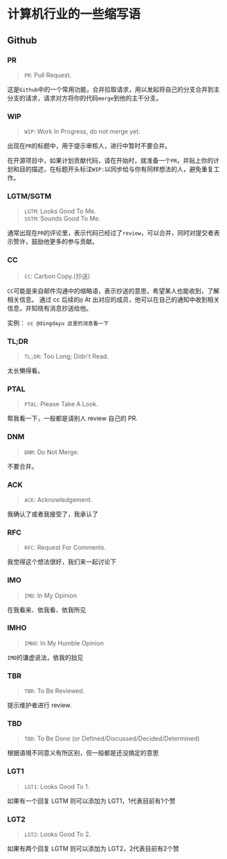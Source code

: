 # 计算机行业的一些缩写语


## Github

### PR

> `PR`: Pull Request.

这是`Github`中的一个常用功能，合并拉取请求，用以发起将自己的分支合并到主分支的请求，请求对方将你的代码`merge`到他的主干分支。

### WIP

> `WIP`: Work In Progress, do not merge yet.

出现在`PR`的标题中，用于提示审核人，进行中暂时不要合并。

在开源项目中，如果计划贡献代码，请在开始时，就准备一个`PR`，并贴上你的计划和目的描述，在标题开头标注`WIP:`以同步给与你有同样想法的人，避免重复工作。

### LGTM/SGTM

> `LGTM`: Looks Good To Me.  
> `SGTM`: Sounds Good To Me.

通常出现在`PR`的评论里，表示代码已经过了`review`，可以合并，同时对提交者表示赞许，鼓励他更多的参与贡献。

### CC

> `CC`: Carbon Copy.(抄送)

`CC`可能是来自邮件沟通中的缩略语，表示抄送的意思，希望某人也能收到，了解相关信息。
通过 cc 后续的`@` At 出对应的成员，他可以在自己的通知中收到相关信息，并知晓有消息抄送给他。

实例：
`cc @dingdayu 这里的消息看一下`

### TL;DR

> `TL;DR`: Too Long; Didn't Read.

太长懒得看。

### PTAL

> `PTAL`: Please Take A Look.

帮我看一下，一般都是请别人 review 自己的 PR.

### DNM

> `DNM`: Do Not Merge.

不要合并。

### ACK

> `ACK`: Acknowledgement.

我确认了或者我接受了，我承认了

### RFC

> `RFC`: Request For Comments.

我觉得这个想法很好，我们来一起讨论下

### IMO

> `IMO`: In My Opinion

在我看来、依我看、依我所见

### IMHO

> `IMHO`: In My Humble Opinion

`IMO`的谦虚说法，依我的拙见

### TBR

> `TBR`: To Be Reviewed.

提示维护者进行 review.

### TBD

> `TBD`: To Be Done (or Defined/Discussed/Decided/Determined)

根据语境不同意义有所区别，但一般都是还没搞定的意思

### LGT1

> `LGT1`: Looks Good To 1. 

如果有一个回复 LGTM 则可以添加为 LGT1，1代表目前有1个赞

### LGT2

> `LGT2`: Looks Good To 2.

如果有两个回复 LGTM 则可以添加为 LGT2，2代表目前有2个赞
